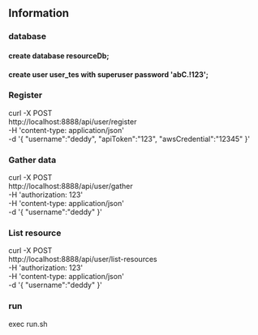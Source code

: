 ## Information

### database
#### create database resourceDb;

#### create user user_tes with superuser password 'abC.!123';


### Register

curl -X POST \
  http://localhost:8888/api/user/register \
  -H 'content-type: application/json' \
  -d '{
	"username":"deddy",
	"apiToken":"123",
	"awsCredential":"12345"
}'


### Gather data

curl -X POST \
  http://localhost:8888/api/user/gather \
  -H 'authorization: 123' \
  -H 'content-type: application/json' \
  -d '{
	"username":"deddy"
}'


### List resource

curl -X POST \
  http://localhost:8888/api/user/list-resources \
  -H 'authorization: 123' \
  -H 'content-type: application/json' \
  -d '{
	"username":"deddy"
}'


### run

exec run.sh